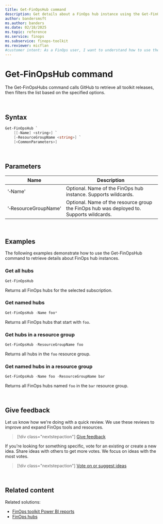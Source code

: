 ```yaml
---
title: Get-FinOpsHub command
description: Get details about a FinOps hub instance using the Get-FinOpsHub command in the FinOpsToolkit module.
author: bandersmsft
ms.author: banders
ms.date: 02/18/2025
ms.topic: reference
ms.service: finops
ms.subservice: finops-toolkit
ms.reviewer: micflan
#customer intent: As a FinOps user, I want to understand how to use the what Get-FinOpsHub command in the FinOpsToolkit module.
---
```


<!-- markdownlint-disable-next-line MD025 -->
# Get-FinOpsHub command

The Get-FinOpsHubs command calls GitHub to retrieve all toolkit releases, then filters the list based on the specified options.

<br>

## Syntax

```powershell
Get-FinOpsHub `
    [[-Name] <string>] `
    [-ResourceGroupName <string>] `
    [<CommonParameters>]
```

<br>

## Parameters

| Name                 | Description                                                                              |
| -------------------- | ---------------------------------------------------------------------------------------- |
| '‑Name'              | Optional. Name of the FinOps hub instance. Supports wildcards.                           |
| '‑ResourceGroupName' | Optional. Name of the resource group the FinOps hub was deployed to. Supports wildcards. |

<br>

## Examples

The following examples demonstrate how to use the Get-FinOpsHub command to retrieve details about FinOps hub instances.

### Get all hubs

```powershell
Get-FinOpsHub
```

Returns all FinOps hubs for the selected subscription.

### Get named hubs

```powershell
Get-FinOpsHub -Name foo*
```

Returns all FinOps hubs that start with `foo`.

### Get hubs in a resource group

```powershell
Get-FinOpsHub -ResourceGroupName foo
```

Returns all hubs in the `foo` resource group.

### Get named hubs in a resource group

```powershell
Get-FinOpsHub -Name foo -ResourceGroupName bar
```

Returns all FinOps hubs named `foo` in the `bar` resource group.

<br>

## Give feedback

Let us know how we're doing with a quick review. We use these reviews to improve and expand FinOps tools and resources.

> [!div class="nextstepaction"]
> [Give feedback](https://portal.azure.com/#view/HubsExtension/InProductFeedbackBlade/extensionName/FinOpsToolkit/cesQuestion/How%20easy%20or%20hard%20is%20it%20to%20use%20the%20FinOps%20toolkit%20PowerShell%20module%3F/cvaQuestion/How%20valuable%20are%20the%20FinOps%20toolkit%20PowerShell%20module%3F/surveyId/FTK0.8/bladeName/PowerShell/featureName/Hubs.GetHub)

If you're looking for something specific, vote for an existing or create a new idea. Share ideas with others to get more votes. We focus on ideas with the most votes.

> [!div class="nextstepaction"]
> [Vote on or suggest ideas](https://github.com/microsoft/finops-toolkit/issues?q=is%3Aissue%20is%3Aopen%20label%3A%22Tool%3A%20PowerShell%22%20sort%3A"reactions-%2B1-desc")

<br>

## Related content

Related solutions:

- [FinOps toolkit Power BI reports](../../power-bi/reports.md)
- [FinOps hubs](../../hubs/finops-hubs-overview.md)


<br>
